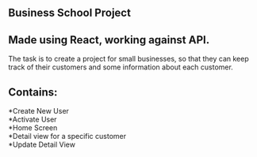 ## Business School Project
## Made using React, working against API.

The task is to create a project for small businesses, so that they can keep track of their customers and some information about each customer.

## Contains: 
*Create New User<br/>
*Activate User<br/>
*Home Screen<br/>
*Detail view for a specific customer<br/>
*Update Detail View<br/>
